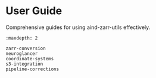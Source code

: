 # User Guide

Comprehensive guides for using aind-zarr-utils effectively.

```{toctree}
:maxdepth: 2

zarr-conversion
neuroglancer
coordinate-systems
s3-integration
pipeline-corrections
```